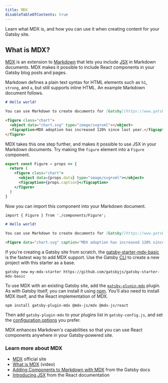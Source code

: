 ```yaml
---
title: MDX
disableTableOfContents: true
---
```


Learn what MDX is, and how you can use it when creating content for your Gatsby site.

## What is MDX?

[MDX](/docs/glossary/#mdx) is an extension to [Markdown](/docs/glossary/markdown/) that lets you include [JSX](/docs/glossary/#jsx) in Markdown documents. MDX makes it possible to include React components in your Gatsby blog posts and pages.

Markdown defines a plain text syntax for HTML elements such as `h1`, `strong`, and `a`, but still supports inline HTML. An example Markdown document follows.

```markdown
# Hello world!

You can use Markdown to create documents for [Gatsby](https://www.gatsbyjs.com/).

<figure class="chart">
  <object data="chart.svg" type="image/svg+xml"></object>
  <figcaption>MDX adoption has increased 120% since last year.</figcaption>
</figure>
```

MDX takes this one step further, and makes it possible to use JSX in your Markdown documents. Try making the `figure` element into a `Figure` component.

```jsx
export const Figure = props => {
  return (
    <figure class="chart">
      <object data={props.data} type="image/svg+xml"></object>
      <figcaption>{props.caption}</figcaption>
    </figure>
  )
}
```

Now you can import this component into your Markdown document.

```markdown
import { Figure } from './components/Figure';

# Hello world!

You can use Markdown to create documents for [Gatsby](https://www.gatsbyjs.com/).

<Figure data="chart.svg" caption="MDX adoption has increased 120% since last year." />
```

If you're creating a Gatsby site from scratch, the [gatsby-starter-mdx-basic](https://github.com/gatsbyjs/gatsby-starter-mdx-basic) is the fastest way to add MDX support. Use the Gatsby [CLI](/docs/glossary/#cli) to create a new project with this starter as a base.

```shell
gatsby new my-mdx-starter https://github.com/gatsbyjs/gatsby-starter-mdx-basic
```

To use MDX with an existing Gatsby site, add the [`gatsby-plugin-mdx`](/plugins/gatsby-plugin-mdx/?=gatsby-plugin-mdx) plugin. As with Gatsby itself, you can install it using [npm](/docs/glossary/#npm). You'll also need to install MDX itself, and the React implementation of MDX.

```shell
npm install gatsby-plugin-mdx @mdx-js/mdx @mdx-js/react
```

Then add `gatsby-plugin-mdx` to your plugins list in `gatsby-config.js`, and set the [configuration options](/plugins/gatsby-plugin-mdx/?=gatsby-plugin-mdx#configuration) you prefer.

MDX enhances Markdown's capabilities so that you can use React components anywhere in your Gatsby-powered site.

### Learn more about MDX

- [MDX](https://mdxjs.com/) official site
- [What is MDX](https://www.youtube.com/watch?v=d2sQiI5NFAM) (video)
- [Adding Components to Markdown with MDX](/docs/how-to/routing/mdx/) from the Gatsby docs
- [Introducing JSX](https://reactjs.org/docs/introducing-jsx.html) from the React documentation

